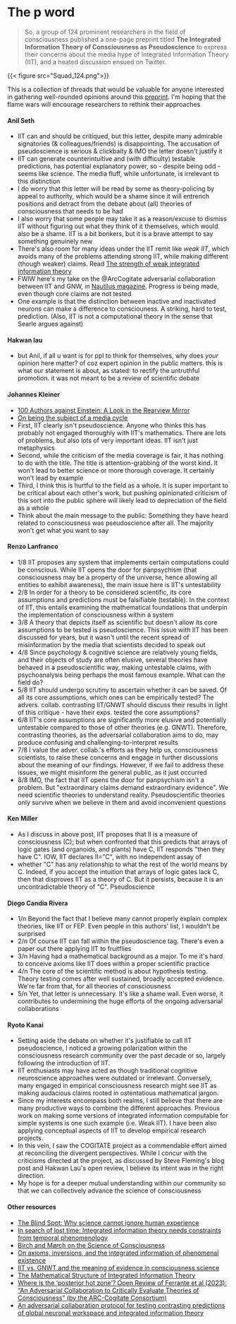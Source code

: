 # The p word


> So, a group of 124 prominent researchers in the field of consciousness published a one-page preprint titled **The Integrated Information Theory of Consciousness as Pseudoscience** to express their concerns about the media hype of Integrated Information Theory (IIT), and a heated discussion ensued on Twitter.

{{< figure src="Squad_124.png">}}

This is a collection of threads that would be valuable for anyone interested in gathering well-rounded opinions around this [preprint](https://psyarxiv.com/zsr78/). I'm hoping that the flame wars will encourage researchers to rethink their approaches

#### Anil Seth
- IIT can and should be critiqued, but this letter, despite many admirable signatories (& colleagues/friends) is disappointing. The accusation of pseudoscience is serious & clickbaity & IMO the letter doesn't justify it
-  IIT can generate counterintuitive and (with difficulty) testable predictions, has potential explanatory power, so - despite being odd - seems like science. The media fluff, while unfortunate, is irrelevant to this distinction
- I do worry that this letter will be read by some as theory-policing by appeal to authority, which would be a shame since it will entrench positions and detract from the debate about (all) theories of consciousness that needs to be had
- I also worry that some people may take it as a reason/excuse to dismiss IIT without figuring out what they think of it themselves, which would also be a shame. IIT is a bit bonkers, but it is a brave attempt to say something genuinely new
-  There's also room for many ideas under the IIT remit like *weak IIT*, which avoids many of the problems attending strong IIT, while making different (though weaker) claims. Read [The strength of weak integrated information theory](https://www.sciencedirect.com/science/article/pii/S1364661322000924)
-  FWIW here's my take on the @ArcCogitate adversarial collaboration between IIT and GNW, in [Nautilus magazine](https://nautil.us/finding-the-neural-correlates-to-consciousness-is-still-a-good-bet-352054/). Progress is being made, even though core claims are not tested
- One example is that the distinction between inactive and inactivated neurons can make a difference to consciouness. A striking, hard to test, prediction.  (Also, IIT is not a computational theory in the sense that Searle argues against)

#### Hakwan lau
- but Anil, if all u want is for ppl to think for themselves, why does *your* opinion here matter? of coz expert opinion in the public matters. this is what our statement is about, as stated: to rectify the untruthful promotion. it was not meant to be a review of scientific debate


#### Johannes Kleiner
- [100 Authors against Einstein: A Look in the Rearview Mirror](https://skepticalinquirer.org/2020/11/100-authors-against-einstein-a-look-in-the-rearview-mirror/)
- [On being the subject of a media cycle](https://www.theintrinsicperspective.com/p/what-its-like-to-be-the-subject-of)
- First, IIT clearly isn't pseudoscience. Anyone who thinks this has probably not engaged thoroughly with IIT's mathematics. There are lots of problems, but also lots of very important ideas. IIT isn't just metaphysics
- Second, while the criticism of the media coverage is fair, it has nothing to do with the title. The title is attention-grabbing of the worst kind. It won't lead to better science or more thorough coverage. It certainly won't lead by example
- Third, I think this is hurtful to the field as a whole. It is super important to be critical about each other's work, but pushing opinionated criticism of this sort into the public sphere will likely lead to depreciation of the field as a whole
- Think about the main message to the public: Something they have heard related to consciousness was pseudoscience after all. The majority won't get what you want to say

#### Renzo Lanfranco
- 1/8 IIT proposes any system that implements certain computations could be conscious. While IIT opens the door for panpsychism (that consciousness may be a property of the universe, hence allowing all entities to exhibit awareness), the main issue here is IIT's untestability
- 2/8 In order for a theory to be considered scientific, its core assumptions and predictions must be falsifiable (testable). In the context of IIT, this entails examining the mathematical foundations that underpin the implementation of consciousness within a system
- 3/8 A theory that depicts itself as scientific but doesn't allow its core assumptions to be tested is pseudoscience. This issue with IIT has been discussed for years, but it wasn't until the recent spread of misinformation by the media that scientists decided to speak out
- 4/8 Since psychology & cognitive science are relatively young fields, and their objects of study are often elusive, several theories have behaved in a pseudoscientific way, making untestable claims, with psychoanalysis being perhaps the most famous example. What can the field do?
- 5/8 IIT should undergo scrutiny to ascertain whether it can be saved. Of all its core assumptions, which ones can be empirically tested? The advers. collab. contrasting IIT/GNWT should discuss their results in light of this critique - have their exps. tested the core assumptions?
- 6/8 IIT's core assumptions are significantly more elusive and potentially untestable compared to those of other theories (e.g. GNWT). Therefore, contrasting theories, as the adversarial collaboration aims to do, may produce confusing and challenging-to-interpret results
- 7/8 I value the adver. collab.'s efforts as they help us, consciousness scientists, to raise these concerns and engage in further discussions about the meaning of our findings. However, if we fail to address these issues, we might misinform the general public, as it just occurred
- 8/8 IMO, the fact that IIT opens the door for panpsychism isn't a problem. But "extraordinary claims demand extraordinary evidence". We need scientific theories to understand reality. Pseudoscientific theories only survive when we believe in them and avoid inconvenient questions

#### Ken Miller
- As I discuss in above post, IIT proposes that II is a measure of consciousness (C); but when confronted that this predicts that arrays of logic gates (and organoids, and plants) have C, IIT responds "then they have C". IOW, IIT declares II="C", with no independent assay of
- whether "C" has any relationship to what the rest of the world means by C. Indeed, if you accept the intuition that arrays of logic gates lack C, then that disproves IIT as a theory of C. But it persists, because it is an uncontradictable theory of "C". Pseudoscience

#### Diego Candia Rivera
- 1/n Beyond the fact that I believe many cannot properly explain complex theories, like IIT or FEP. Even people in this authors' list, I wouldn't be surprised
- 2/n Of course IIT can fall within the pseudoscience tag. There's even a paper out there applying IIT to fruitflies
- 3/n Having had a mathematical background as a major. To me it's hard to conceive axioms like IIT does within a proper scientific practice
- 4/n The core of the scientific method is about hypothesis testing. Theory testing comes after well sustained, broadly accepted evidence. We're far from that, for all theories of consciousness
- 5/n Yet, that letter is unnecessary. It's like a shame wall. Even worse, it contributes to undermining the huge efforts of the ongoing adversarial collaborations

#### Ryoto Kanai
- Setting aside the debate on whether it's justifiable to call IIT pseudoscience, I noticed a growing polarization within the consciousness research community over the past decade or so, largely following the introduction of IIT.  
- IIT enthusiasts may have acted as though traditional cognitive neuroscience approaches were outdated or irrelevant. Conversely, many engaged in empirical consciousness research might see IIT as making audacious claims rooted in ostentatious mathematical jargon.  
- Since my interests encompass both realms, I still believe that there are many productive ways to combine the different approaches. Previous work on making some versions of integrated information computable for simple systems is one such example (i.e. Weak IIT). I have been also applying conceptual aspects of IIT to develop empirical research projects.  
- In this vein, I saw the COGITATE project as a commendable effort aimed at reconciling the divergent perspectives. While I concur with the criticisms directed at the project, as discussed by Steve Fleming's blog post and Hakwan Lau's open review, I believe its intent was in the right direction.  
- My hope is for a deeper mutual understanding within our community so that we can collectively advance the science of consciousness

#### Other resources
- [The Blind Spot: Why science cannot ignore human experience](https://www.penguinrandomhouse.com/books/739505/the-blind-spot-by-adam-frank-marcelo-gleiser-and-evan-thompson/9780262048804)
- [ In search of lost time: Integrated information theory needs constraints from temporal phenomenology](https://philosophymindscience.org/index.php/phimisci/article/view/9438)
- [Birch and Mørch on the Science of Consciousness](https://philosophyofbrains.com/category/consciousness/birch-and-morch-on-the-science-of-consciousness)
- [On axioms, inversions, and the integrated information of phenomenal existence](https://www.consciousnessrealist.com/guest/axioms)
- [IIT vs. GNWT and the meaning of evidence in consciousness science](https://elusiveself.wordpress.com/2023/09/09/iit-vs-gnwt-and-the-meaning-of-evidence-in-consciousness-science/)
- [The Mathematical Structure of Integrated Information Theory](https://www.frontiersin.org/articles/10.3389/fams.2020.602973/full)
- [Where is the ‘posterior hot zone’? Open Review of Ferrante et al (2023): “An Adversarial Collaboration to Critically Evaluate Theories of Consciousness” (by the ARC-Cogitate Consortium)](https://psyarxiv.com/93ufe/)
- [An adversarial collaboration protocol for testing contrasting predictions of global neuronal workspace and integrated information theory](https://journals.plos.org/plosone/article?id=10.1371/journal.pone.0268577)
